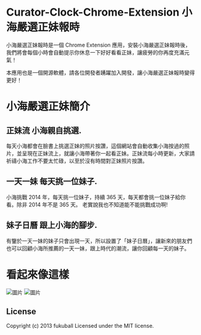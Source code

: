 # Curator-Clock-Chrome-Extension 小海嚴選正妹報時

小海嚴選正妹報時是一個 Chrome Extension 應用，安裝小海嚴選正妹報時後，我們將會每個小時會自動提示你休息一下好好看看正妹，讓疲勞的你再度充滿元氣！

本應用也是一個開源軟體，請各位開發者踴躍加入開發，讓小海嚴選正妹報時變得更好！

# 小海嚴選正妹簡介

## 正妹流 小海親自挑選.
每天小海都會在臉書上挑選正妹的照片按讚，這個網站會自動收集小海按過的照片，並呈現在正妹流上，就讓小海帶著你一起看正妹。正妹流每小時更新，大家請祈禱小海工作不要太忙碌，以至於沒有時間對正妹照片按讚。 

## 一天一妹 每天挑一位妹子.
小海挑戰 2014 年，每天挑一位妹子，持續 365 天，每天都會挑一位妹子給你看。除非 2014 年不是 365 天。 老實說我也不知道能不能挑戰成功啊!

## 妹子日曆 跟上小海的腳步.
有鑒於一天一妹的妹子只會出現一天，所以設置了「妹子日曆」，讓新來的朋友們也可以回顧小海所推薦的一天一妹，跟上時代的潮流，讓你回顧每一天的妹子。

看起來像這樣
==============

![圖片](https://raw2.github.com/fukuball/Curator-Clock-Chrome-Extension/master/screenshot/screenshot1.png) 
![圖片](https://raw2.github.com/fukuball/Curator-Clock-Chrome-Extension/master/screenshot/screenshot2.png) 

## License
Copyright (c) 2013 fukuball
Licensed under the MIT license.